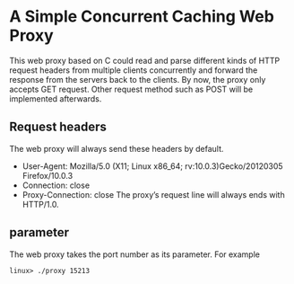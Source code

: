 # A Simple Concurrent Caching Web Proxy
This web proxy based on C could read and parse different kinds of HTTP request headers from multiple clients concurrently and forward the response from the servers back to the clients. By now, the proxy only accepts GET request. Other request method such as POST will be implemented afterwards.
## Request headers
The web proxy will always send these headers by default.
- User-Agent: Mozilla/5.0 (X11; Linux x86_64; rv:10.0.3)Gecko/20120305 Firefox/10.0.3
- Connection: close
- Proxy-Connection: close
The proxy’s request line will always ends with HTTP/1.0.
## parameter
The web proxy takes the port number as its parameter. For example 
```
linux> ./proxy 15213
```
